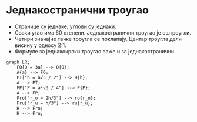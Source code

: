 # Једнакостранични троугао

- Странице су једнаке, углови су једнаки.
- Сваки угао има 60 степени. Једнакостранични троугао је оштроугли.
- Четири значајне тачке троугла се поклапају. Центар троугла дели висину у односу 2:1.
- Формуле за једнакокраки троугао важе и за једнакостранични.

```mermaid
graph LR;
    FO[O = 3a] --> O{O};
    A{a} --> FO;
    PT["h = a√3 / 2"] --> H{h};
    A --> PT;
    FP["P = a²√3 / 4"] --> P{P};
    A --> FP;
    Fro["r_o = 2h/3"] --> ro{r_o};
    Fru["r_u = h/3"] --> ru{r_u};
    H --> Fro;
    H --> Fru;
```
